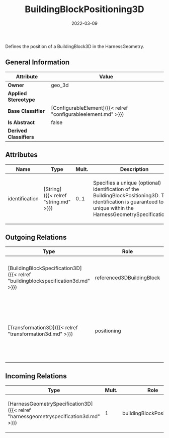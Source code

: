 ﻿---
title: BuildingBlockPositioning3D
toc: false
type: specs
date: "2022-03-09"
draft: false
specification: VEC
version: 2.0.0
documentType: "Recommendation"
elementType: Class
classes:
  - BuildingBlockPositioning3D
menu_name: vec-2.0.0
---
<p> Defines the position of a BuildingBlock3D in the HarnessGeometry.      </p>

## General Information

| Attribute               | Value |
|-------------------------|-------|
| **Owner**               | geo_3d |
| **Applied Stereotype**  |   |
| **Base Classifier**     | [ConfigurableElement]({{< relref "configurableelement.md" >}})<br/>  |
| **Is Abstract**         | false |
| **Derived Classifiers** |   |

## Attributes
|  Name  |  Type  |  Mult.  |  Description  |  Owning Classifier  |
|--------|--------|---------|---------------|--------------|
|identification | [String]({{< relref "string.md" >}}) | 0..1 | <p> Specifies a unique (optional) identification of the BuildingBlockPositioning3D. The identification is guaranteed to be unique within the HarnessGeometrySpecification3D.      </p> | [BuildingBlockPositioning3D]({{< relref "buildingblockpositioning3d.md" >}}) |

## Outgoing Relations
|    Type  |   Role   |   Mult.   |   Mult.   |   Description   |
|----------|----------|-----------|-----------|-----------------|
| [BuildingBlockSpecification3D]({{< relref "buildingblockspecification3d.md" >}}) | referenced3DBuildingBlock | 1 | 0..* | <p> References the building block that is positioned.      </p> |
| [Transformation3D]({{< relref "transformation3d.md" >}}) | positioning | 0..1 | 0..1 | <p> Specifies the positioning of the building block in the harness geometry.      </p> |
##  Incoming Relations
|    Type  |   Mult.  |   Role    |   Mult.   |   Description  |
|----------|----------|-----------|-----------|----------------|
| [HarnessGeometrySpecification3D]({{< relref "harnessgeometryspecification3d.md" >}}) | 1 | buildingBlockPositionings | 0..* | <p> Specifies the BuildingBlockPositioning3Ds that are forming the HarnessGeometrySpecification3D.      </p> |
